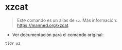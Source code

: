 # xzcat

> Este comando es un alias de `xz`.
> Más información: <https://manned.org/xzcat>.

- Ver documentación para el comando original:

`tldr xz`
